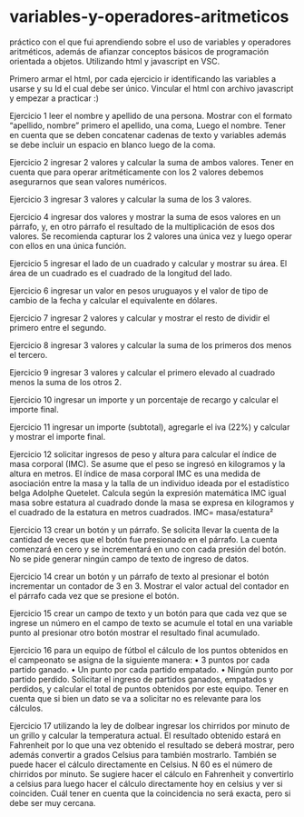 # variables-y-operadores-aritmeticos

práctico con el que fui aprendiendo sobre el uso de variables y operadores aritméticos, además de afianzar conceptos básicos de programación orientada a objetos. Utilizando html y javascript en VSC.

Primero armar el html, por cada ejercicio ir identificando las variables a usarse y su Id el cual debe ser único. Vincular el html con archivo javascript y empezar a practicar :)

Ejercicio 1
leer el nombre y apellido de una persona. Mostrar con el formato “apellido, nombre” primero el apellido, una coma, Luego el nombre. Tener en cuenta que se deben concatenar cadenas de texto y variables además se debe incluir un espacio en blanco luego de la coma.

Ejercicio 2
ingresar 2 valores y calcular la suma de ambos valores. Tener en cuenta que para operar aritméticamente con los 2 valores debemos asegurarnos que sean valores numéricos.

Ejercicio 3
ingresar 3 valores y calcular la suma de los 3 valores.

Ejercicio 4
ingresar dos valores y mostrar la suma de esos valores en un párrafo, y, en otro párrafo el resultado de la multiplicación de esos dos valores. Se recomienda capturar los 2 valores una única vez y luego operar con ellos en una única función.

Ejercicio 5
ingresar el lado de un cuadrado y calcular y mostrar su área. El área de un cuadrado es el cuadrado de la longitud del lado.

Ejercicio 6
ingresar un valor en pesos uruguayos y el valor de tipo de cambio de la fecha y calcular el equivalente en dólares.

Ejercicio 7
ingresar 2 valores y calcular y mostrar el resto de dividir el primero entre el segundo.

Ejercicio 8
ingresar 3 valores y calcular la suma de los primeros dos menos el tercero.

Ejercicio 9
ingresar 3 valores y calcular el primero elevado al cuadrado menos la suma de los otros 2.

Ejercicio 10
ingresar un importe y un porcentaje de recargo y calcular el importe final.

Ejercicio 11
ingresar un importe (subtotal), agregarle el iva (22%) y calcular y mostrar el importe final.

Ejercicio 12
solicitar ingresos de peso y altura para calcular el índice de masa corporal (IMC). Se asume que el peso se ingresó en kilogramos y la altura en metros.
El índice de masa corporal IMC es una medida de asociación entre la masa y la talla de un individuo ideada por el estadístico belga Adolphe Quetelet.
Calcula según la expresión matemática IMC igual masa sobre estatura al cuadrado donde la masa se expresa en kilogramos y el cuadrado de la estatura en metros cuadrados.
IMC= masa/estatura²

Ejercicio 13
crear un botón y un párrafo. Se solicita llevar la cuenta de la cantidad de veces que el botón fue presionado en el párrafo. La cuenta comenzará en cero y se incrementará en uno con cada presión del botón. No se pide generar ningún campo de texto de ingreso de datos.

Ejercicio 14
crear un botón y un párrafo de texto al presionar el botón incrementar un contador de 3 en 3. Mostrar el valor actual del contador en el párrafo cada vez que se presione el botón.

Ejercicio 15
crear un campo de texto y un botón para que cada vez que se ingrese un número en el campo de texto se acumule el total en una variable punto al presionar otro botón mostrar el resultado final acumulado.

Ejercicio 16
para un equipo de fútbol el cálculo de los puntos obtenidos en el campeonato se asigna de la siguiente manera:
• 3 puntos por cada partido ganado.
• Un punto por cada partido empatado.
• Ningún punto por partido perdido.
Solicitar el ingreso de partidos ganados, empatados y perdidos, y calcular el total de puntos obtenidos por este equipo.
Tener en cuenta que si bien un dato se va a solicitar no es relevante para los cálculos.

Ejercicio 17
utilizando la ley de dolbear ingresar los chirridos por minuto de un grillo y calcular la temperatura actual. El resultado obtenido estará en Fahrenheit por lo que una vez obtenido el resultado se deberá mostrar, pero además convertir a grados Celsius para también mostrarlo.
También se puede hacer el cálculo directamente en Celsius.
N 60 es el número de chirridos por minuto. Se sugiere hacer el cálculo en Fahrenheit y convertirlo a celsius para luego hacer el cálculo directamente hoy en celsius y ver si coinciden. Cuál tener en cuenta que la coincidencia no será exacta, pero si debe ser muy cercana.
